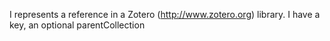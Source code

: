 I represents a reference in a Zotero (http://www.zotero.org) library.
I have a key, an optional parentCollection